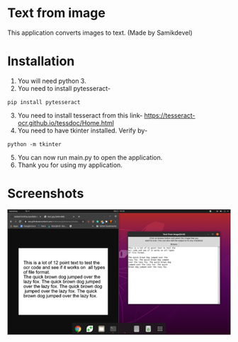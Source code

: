 # Text from image

This application converts images to text.
(Made by Samikdevel)

# Installation

1. You will need python 3.
2. You need to install pytesseract-
```
pip install pytesseract
```
3. You need to install tesseract from this link-
https://tesseract-ocr.github.io/tessdoc/Home.html
4. You need to have tkinter installed.
Verify by-
~~~
python -m tkinter
~~~
5. You can now run main.py to open the application.
6. Thank you for using my application.

# Screenshots

![](Screenshot.png)